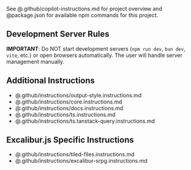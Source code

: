 See @.github/copilot-instructions.md for project overview and @package.json for available npm commands for this project.

## Development Server Rules

**IMPORTANT**: Do NOT start development servers (`npm run dev`, `bun dev`, `vite`, etc.) or open browsers automatically. The user will handle server management manually.

## Additional Instructions

- @.github/instructions/output-style.instructions.md
- @.github/instructions/core.instructions.md
- @.github/instructions/docs.instructions.md
- @.github/instructions/ts.instructions.md
- @.github/instructions/ts.tanstack-query.instructions.md

## Excalibur.js Specific Instructions

- @.github/instructions/tiled-files.instructions.md
- @.github/instructions/excalibur-srpg.instructions.md
